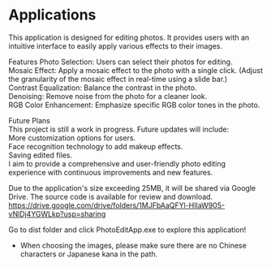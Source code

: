 # Applications
This application is designed for editing photos. It provides users with an intuitive interface to easily apply various effects to their images.  

Features
Photo Selection: Users can select their photos for editing.  
Mosaic Effect: Apply a mosaic effect to the photo with a single click. (Adjust the granularity of the mosaic effect in real-time using a slide bar.)  
Contrast Equalization: Balance the contrast in the photo.  
Denoising: Remove noise from the photo for a cleaner look.  
RGB Color Enhancement: Emphasize specific RGB color tones in the photo.  
  
Future Plans  
This project is still a work in progress. Future updates will include:  
More customization options for users.  
Face recognition technology to add makeup effects.  
Saving edited files.  
I aim to provide a comprehensive and user-friendly photo editing experience with continuous improvements and new features.  
  
Due to the application's size exceeding 25MB, it will be shared via Google Drive. The source code is available for review and download.  
https://drive.google.com/drive/folders/1MJFbAaQFYl-HIlaW905-vNlDj4YGWLkp?usp=sharing  
  
Go to dist folder and click PhotoEditApp.exe to explore this application!  
  
* When choosing the images, please make sure there are no Chinese characters or Japanese kana in the path.  
